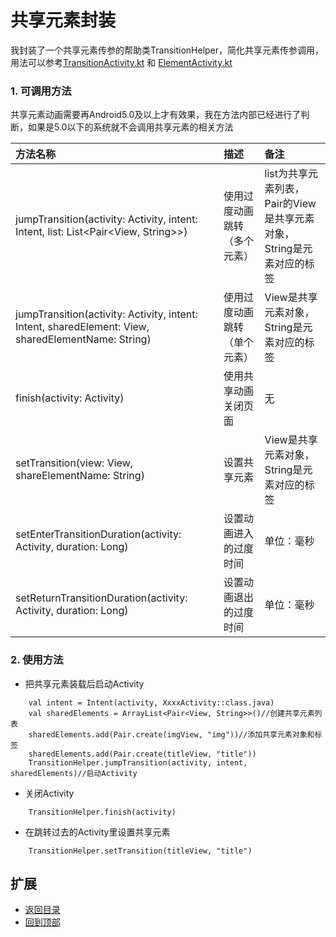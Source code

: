 # 共享元素封装
我封装了一个共享元素传参的帮助类TransitionHelper，简化共享元素传参调用，
用法可以参考[TransitionActivity.kt](https://github.com/LZ9/AgileDevKt/blob/master/app/src/main/java/com/lodz/android/agiledevkt/modules/transition/TransitionActivity.kt)
和 [ElementActivity.kt](https://github.com/LZ9/AgileDevKt/blob/master/app/src/main/java/com/lodz/android/agiledevkt/modules/transition/ElementActivity.kt)

### 1. 可调用方法
共享元素动画需要再Android5.0及以上才有效果，我在方法内部已经进行了判断，如果是5.0以下的系统就不会调用共享元素的相关方法

方法名称|描述|备注
:---|:---|:---
jumpTransition(activity: Activity, intent: Intent, list: List<Pair<View, String>>)|使用过度动画跳转（多个元素）|list为共享元素列表，Pair的View是共享元素对象，String是元素对应的标签
jumpTransition(activity: Activity, intent: Intent, sharedElement: View, sharedElementName: String)|使用过度动画跳转（单个元素）|View是共享元素对象，String是元素对应的标签
finish(activity: Activity)|使用共享动画关闭页面|无
setTransition(view: View, shareElementName: String)|设置共享元素|View是共享元素对象，String是元素对应的标签
setEnterTransitionDuration(activity: Activity, duration: Long)|设置动画进入的过度时间|单位：毫秒
setReturnTransitionDuration(activity: Activity, duration: Long)|设置动画退出的过度时间|单位：毫秒

### 2. 使用方法
 - 把共享元素装载后启动Activity
```
    val intent = Intent(activity, XxxxActivity::class.java)
    val sharedElements = ArrayList<Pair<View, String>>()//创建共享元素列表
    sharedElements.add(Pair.create(imgView, "img"))//添加共享元素对象和标签
    sharedElements.add(Pair.create(titleView, "title"))
    TransitionHelper.jumpTransition(activity, intent, sharedElements)//启动Activity
```

 - 关闭Activity
```
    TransitionHelper.finish(activity)
```

 - 在跳转过去的Activity里设置共享元素
```
    TransitionHelper.setTransition(titleView, "title")
```

## 扩展
- [返回目录](https://github.com/LZ9/AgileDevKt/blob/master/pandora/document/readme_pandora.md)
- [回到顶部](https://github.com/LZ9/AgileDevKt/blob/master/pandora/document/pandora_transition.md#共享元素封装)